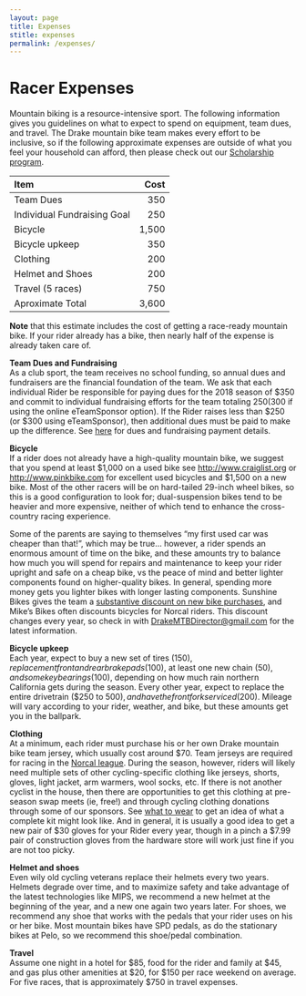 ```yaml
---
layout: page
title: Expenses
stitle: expenses
permalink: /expenses/
---
```

# Racer Expenses
Mountain biking is a resource-intensive sport.  The following information gives you guidelines on what to expect to spend on equipment, team dues, and travel.  The Drake mountain bike team makes every effort to be inclusive, so if the following approximate expenses are outside of what you feel your household can afford, then please check out our [Scholarship program](https://docs.google.com/forms/d/e/1FAIpQLSeWkgcqptHvln2eCe7VbFGzbxWAns1AbNXNwN6X0rM6yG6ojg/viewform).

Item  | Cost
:-----------| ----------:
Team Dues | 350
Individual Fundraising Goal | 250
Bicycle  | 1,500
Bicycle upkeep  | 350
Clothing  | 200
Helmet and Shoes  | 200
Travel (5 races)  | 750
Aproximate Total  | 3,600

**Note** that this estimate includes the cost of getting a race-ready mountain bike.  If your rider already has a bike, then nearly half of the expense is already taken care of.

**Team Dues and Fundraising**  
As a club sport, the team receives no school funding, so annual dues and fundraisers are the financial foundation of the team. We ask that each individual Rider be responsible for paying dues for the 2018 season of $350 and commit to individual fundraising efforts for the team totaling $250 ($300 if using the online eTeamSponsor option). If the Rider raises less than $250 (or $300 using eTeamSponsor), then additional dues must be paid to make up the difference. See [here](https://docs.google.com/forms/d/e/1FAIpQLScfcym66MpvPf0YRAgc3Jh5c0cydRzAuKzPRNCvex9v8dmcGQ/viewform) for dues and fundraising payment details.

**Bicycle**  
If a rider does not already have a high-quality mountain bike, we suggest that you spend at least $1,000 on a used bike see <http://www.craiglist.org> or <http://www.pinkbike.com>  for excellent used bicycles and $1,500 on a new bike.  Most of the other racers will be on hard-tailed 29-inch wheel bikes, so this is a good configuration to look for; dual-suspension bikes tend to be heavier and more expensive, neither of which tend to enhance the cross-country racing experience.  

Some of the parents are saying to themselves “my first used car was cheaper than that!”, which may be true… however, a rider spends an enormous amount of time on the bike, and these amounts try to balance how much you will spend for repairs and maintenance to keep your rider upright and safe on a cheap bike, vs the peace of mind and better lighter components found on higher-quality bikes.  In general, spending more money gets you lighter bikes with longer lasting components.  Sunshine Bikes gives the team a [substantive discount on new bike purchases](https://www.sunshinebicycle.com/pages/hs2018), and Mike’s Bikes often discounts bicycles for Norcal riders.   This discount changes every year, so check in with <DrakeMTBDirector@gmail.com> for the latest information.


**Bicycle upkeep**  
Each year, expect to buy a new set of tires ($150), replacement front and rear brake pads ($100), at least one new chain ($50), and some key bearings ($100), depending on how much rain northern California gets during the season.  Every other year, expect to replace the entire drivetrain ($250 to $500), and have the front fork serviced ($200).  Mileage will vary according to your rider, weather, and bike, but these amounts get you in the ballpark.

**Clothing**  
At a minimum, each rider must purchase his or her own Drake mountain bike team jersey, which usually cost around $70.  Team jerseys are required for racing in the [Norcal league](http://norcalmtb.org).  During the season, however, riders will likely need multiple sets of other cycling-specific clothing like jerseys, shorts, gloves, light jacket, arm warmers, wool socks, etc.  If there is not another cyclist in the house, then there are opportunities to get this clothing at pre-season swap meets (ie, free!) and through cycling clothing donations through some of our sponsors.  See [what to wear]({{site.baseurl}}/what_to_wear_v2.pdf)  to get an idea of what a complete kit might look like.  And in general, it is usually a good idea to get a new pair of $30 gloves for your Rider every year, though in a pinch a $7.99 pair of construction gloves from the hardware store will work just fine if you are not too picky.

**Helmet and shoes**  
Even wily old cycling veterans replace their helmets every two years.  Helmets degrade over time, and to maximize safety and take advantage of the latest technologies like MIPS, we recommend a new helmet at the beginning of the year, and a new one again two years later.  For shoes, we recommend any shoe that works with the pedals that your rider uses on his or her bike.  Most mountain bikes have SPD pedals, as do the stationary bikes at Pelo, so we recommend this shoe/pedal combination.

**Travel**  
Assume one night in a hotel for $85, food for the rider and family at $45, and gas plus other amenities at $20, for $150 per race weekend on average.  For five races, that is approximately $750 in travel expenses.

